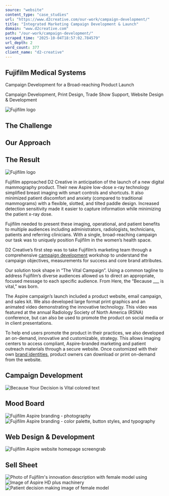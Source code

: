 ```yaml
---
source: "website"
content_type: "case_studies"
url: "https://www.d2creative.com/our-work/campaign-development/"
title: "Integrated Marketing Campaign Development & Launch"
domain: "www.d2creative.com"
path: "/our-work/campaign-development/"
scraped_time: "2025-10-04T18:57:02.784579"
url_depth: 2
word_count: 377
client_name: "d2-creative"
---
```


## Fujifilm Medical Systems

Campaign Development for a Broad-reaching Product Launch

Campaign Development, Print Design, Trade Show Support, Website Design & Development

![Fujifilm logo](https://www.d2creative.com/wp-content/uploads/2022/07/fujifilm-logo@2x.png)

## The  Challenge

## Our  Approach

## The  Result

![Fujifilm logo](https://www.d2creative.com/wp-content/uploads/2022/07/fujifilm-logo@2x.png)

Fujifilm approached D2 Creative in anticipation of the launch of a new digital mammography product. Their new Aspire low-dose x-ray technology simplified breast imaging with smart controls and shortcuts. It also minimized patient discomfort and anxiety (compared to traditional mammograms) with a flexible, slotted, and tilted paddle design. Increased detection sensitivity made it easier to capture information while minimizing the patient x-ray dose.

Fujifilm needed to present these imaging, operational, and patient benefits to multiple audiences including administrators, radiologists, technicians, patients and referring clinicians. With a single, broad-reaching campaign our task was to uniquely position Fujifilm in the women’s health space.

D2 Creative’s first step was to take Fujifilm’s marketing team through a comprehensive [campaign development](https://www.d2creative.com/digital-glossary/brand-discovery/) workshop to understand the campaign objectives, measurements for success and core brand attributes.

Our solution took shape in “The Vital Campaign”. Using a common tagline to address Fujifilm’s diverse audiences allowed us to direct an appropriate, focused message to each specific audience. From Here, the “Because ___ is vital,” was born.

The Aspire campaign’s launch included a product website, email campaign, and sales kit. We also developed large format print graphics and an animated video demonstrating the innovative technology. This video was featured at the annual Radiology Society of North America (RSNA) conference, but can also be used to promote the product on social media or in client presentations.

To help end users promote the product in their practices, we also developed an on-demand, innovative and customizable, strategy. This allows imaging centers to access compliant, Aspire-branded marketing and patient outreach materials through a secure website. Once customized with their own [brand identities](https://www.d2creative.com/digital-glossary/branding-fundamentals/), product owners can download or print on-demand from the website.

## Campaign Development

![Because Your Decision is Vital colored text](https://www.d2creative.com/wp-content/uploads/2022/07/campaign@2x-1.png)

## Mood Board

![Fujifilm Aspire branding - photography](https://www.d2creative.com/wp-content/uploads/2022/07/fujifilm-moodboard-recreation-01@2x.png) ![Fujifilm Aspire branding - color palette, button styles, and typography](https://www.d2creative.com/wp-content/uploads/2022/07/fujifilm-moodboard-recreation-02@2x.png)

## Web Design & Development

![Fujifilm Aspire website homepage screengrab](https://www.d2creative.com/wp-content/uploads/2022/07/fujifilm-aspire-website-mobile@2x.png)

## Sell Sheet

![Photo of Fujifilm's innovation description with female model using ](https://www.d2creative.com/wp-content/uploads/2022/07/sell-sheet-innovation@2x.png) ![Image of Aspire HD plus machinery](https://www.d2creative.com/wp-content/uploads/2022/07/sell-sheet-technologist@2x.png) ![Patient decision making image of female model](https://www.d2creative.com/wp-content/uploads/2022/07/sell-sheet-radiologist@2x.png)
